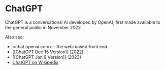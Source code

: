 # ChatGPT

ChatGPT is a conversational AI developed by OpenAI, first made available to the general public in November 2022.

Also see:

- <chat.openai.com> - the web-based front end
- [[ChatGPT Dec 15 Version]] (2022)
- [[ChatGPT Jan 9 Version]] (2023)
- [ChatGPT on Wikipedia](https://en.wikipedia.org/wiki/ChatGPT)
